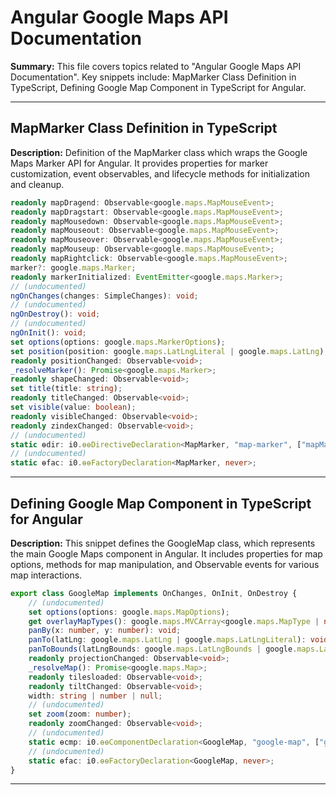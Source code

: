 # Angular Google Maps API Documentation

**Summary:** This file covers topics related to "Angular Google Maps API Documentation". Key snippets include: MapMarker Class Definition in TypeScript, Defining Google Map Component in TypeScript for Angular.

---

## MapMarker Class Definition in TypeScript

**Description:** Definition of the MapMarker class which wraps the Google Maps Marker API for Angular. It provides properties for marker customization, event observables, and lifecycle methods for initialization and cleanup.

```typescript
readonly mapDragend: Observable<google.maps.MapMouseEvent>;
readonly mapDragstart: Observable<google.maps.MapMouseEvent>;
readonly mapMousedown: Observable<google.maps.MapMouseEvent>;
readonly mapMouseout: Observable<google.maps.MapMouseEvent>;
readonly mapMouseover: Observable<google.maps.MapMouseEvent>;
readonly mapMouseup: Observable<google.maps.MapMouseEvent>;
readonly mapRightclick: Observable<google.maps.MapMouseEvent>;
marker?: google.maps.Marker;
readonly markerInitialized: EventEmitter<google.maps.Marker>;
// (undocumented)
ngOnChanges(changes: SimpleChanges): void;
// (undocumented)
ngOnDestroy(): void;
// (undocumented)
ngOnInit(): void;
set options(options: google.maps.MarkerOptions);
set position(position: google.maps.LatLngLiteral | google.maps.LatLng);
readonly positionChanged: Observable<void>;
_resolveMarker(): Promise<google.maps.Marker>;
readonly shapeChanged: Observable<void>;
set title(title: string);
readonly titleChanged: Observable<void>;
set visible(value: boolean);
readonly visibleChanged: Observable<void>;
readonly zindexChanged: Observable<void>;
// (undocumented)
static ɵdir: i0.ɵɵDirectiveDeclaration<MapMarker, "map-marker", ["mapMarker"], { "title": { "alias": "title"; "required": false; }; "position": { "alias": "position"; "required": false; }; "label": { "alias": "label"; "required": false; }; "clickable": { "alias": "clickable"; "required": false; }; "options": { "alias": "options"; "required": false; }; "icon": { "alias": "icon"; "required": false; }; "visible": { "alias": "visible"; "required": false; }; }, { "animationChanged": "animationChanged"; "mapClick": "mapClick"; "clickableChanged": "clickableChanged"; "cursorChanged": "cursorChanged"; "mapDblclick": "mapDblclick"; "mapDrag": "mapDrag"; "mapDragend": "mapDragend"; "draggableChanged": "draggableChanged"; "mapDragstart": "mapDragstart"; "flatChanged": "flatChanged"; "iconChanged": "iconChanged"; "mapMousedown": "mapMousedown"; "mapMouseout": "mapMouseout"; "mapMouseover": "mapMouseover"; "mapMouseup": "mapMouseup"; "positionChanged": "positionChanged"; "mapRightclick": "mapRightclick"; "shapeChanged": "shapeChanged"; "titleChanged": "titleChanged"; "visibleChanged": "visibleChanged"; "zindexChanged": "zindexChanged"; "markerInitialized": "markerInitialized"; }, never, never, true, never>;
// (undocumented)
static ɵfac: i0.ɵɵFactoryDeclaration<MapMarker, never>;
```

---

## Defining Google Map Component in TypeScript for Angular

**Description:** This snippet defines the GoogleMap class, which represents the main Google Maps component in Angular. It includes properties for map options, methods for map manipulation, and Observable events for various map interactions.

```typescript
export class GoogleMap implements OnChanges, OnInit, OnDestroy {
    // (undocumented)
    set options(options: google.maps.MapOptions);
    get overlayMapTypes(): google.maps.MVCArray<google.maps.MapType | null>;
    panBy(x: number, y: number): void;
    panTo(latLng: google.maps.LatLng | google.maps.LatLngLiteral): void;
    panToBounds(latLngBounds: google.maps.LatLngBounds | google.maps.LatLngBoundsLiteral, padding?: number | google.maps.Padding): void;
    readonly projectionChanged: Observable<void>;
    _resolveMap(): Promise<google.maps.Map>;
    readonly tilesloaded: Observable<void>;
    readonly tiltChanged: Observable<void>;
    width: string | number | null;
    // (undocumented)
    set zoom(zoom: number);
    readonly zoomChanged: Observable<void>;
    // (undocumented)
    static ɵcmp: i0.ɵɵComponentDeclaration<GoogleMap, "google-map", ["googleMap"], { "height": { "alias": "height"; "required": false; }; "width": { "alias": "width"; "required": false; }; "mapId": { "alias": "mapId"; "required": false; }; "mapTypeId": { "alias": "mapTypeId"; "required": false; }; "center": { "alias": "center"; "required": false; }; "zoom": { "alias": "zoom"; "required": false; }; "options": { "alias": "options"; "required": false; }; }, { "mapInitialized": "mapInitialized"; "authFailure": "authFailure"; "boundsChanged": "boundsChanged"; "centerChanged": "centerChanged"; "mapClick": "mapClick"; "mapDblclick": "mapDblclick"; "mapDrag": "mapDrag"; "mapDragend": "mapDragend"; "mapDragstart": "mapDragstart"; "headingChanged": "headingChanged"; "idle": "idle"; "maptypeidChanged": "maptypeidChanged"; "mapMousemove": "mapMousemove"; "mapMouseout": "mapMouseout"; "mapMouseover": "mapMouseover"; "projectionChanged": "projectionChanged"; "mapRightclick": "mapRightclick"; "tilesloaded": "tilesloaded"; "tiltChanged": "tiltChanged"; "zoomChanged": "zoomChanged"; }, never, ["*"], true, never>;
    // (undocumented)
    static ɵfac: i0.ɵɵFactoryDeclaration<GoogleMap, never>;
}
```

---